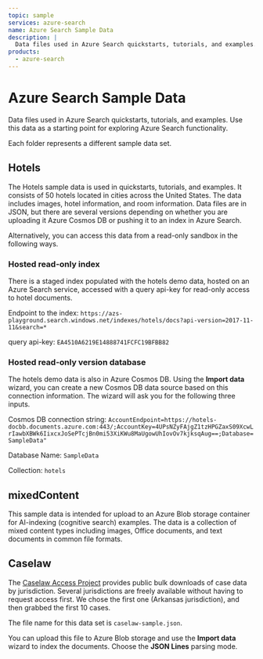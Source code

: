 ```yaml
---
topic: sample
services: azure-search
name: Azure Search Sample Data
description: |
  Data files used in Azure Search quickstarts, tutorials, and examples.
products:
  - azure-search
---
```


# Azure Search Sample Data

Data files used in Azure Search quickstarts, tutorials, and examples. Use this data as a starting point for exploring Azure Search functionality.

Each folder represents a different sample data set.

## Hotels

The Hotels sample data is used in quickstarts, tutorials, and examples. It consists of 50 hotels located in cities across the United States. The data includes images, hotel information, and room information. Data files are in JSON, but there are several versions depending on whether you are uploading it Azure Cosmos DB or pushing it to an index in Azure Search. 

Alternatively, you can access this data from a read-only sandbox in the following ways. 

### Hosted read-only index

There is a staged index populated with the hotels demo data, hosted on an Azure Search service, accessed with a query api-key for read-only access to hotel documents.

Endpoint to the index: `https://azs-playground.search.windows.net/indexes/hotels/docs?api-version=2017-11-11&search=*`

query api-key: `EA4510A6219E14888741FCFC19BFBB82`

### Hosted read-only version database

The hotels demo data is also in Azure Cosmos DB. Using the **Import data** wizard, you can create a new Cosmos DB data source based on this connection information. The wizard will ask you for the following three inputs.

Cosmos DB connection string: `AccountEndpoint=https://hotels-docbb.documents.azure.com:443/;AccountKey=4UPsNZyFAjgZ1tzHPGZaxS09XcwLrIawbXBWk6IixcxJoSePTcjBn0mi53XiKWu8MaUgowUhIovOv7kjksqAug==;Database=SampleData"`

Database Name: `SampleData`

Collection: `hotels`

## mixedContent 

This sample data is intended for upload to an Azure Blob storage container for AI-indexing (cognitive search) examples. The data is a collection of mixed content types including images, Office documents, and text documents in common file formats.

## Caselaw 

The [Caselaw Access Project](https://case.law/bulk/download/) provides public bulk downloads of case data by jurisdiction. Several jurisdictions are freely available without having to request access first. We chose the first one (Arkansas jurisdiction), and then grabbed the first 10 cases.

The file name for this data set is `caselaw-sample.json`.

You can upload this file to Azure Blob storage and use the **Import data** wizard to index the documents. Choose the **JSON Lines** parsing mode.